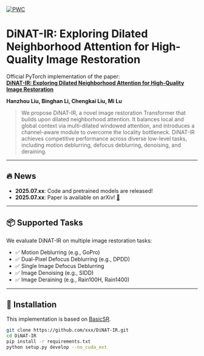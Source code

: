[![PWC](https://img.shields.io/endpoint.svg?url=https://paperswithcode.com/badge/dinat-ir-exploring-dilated-neighborhood/image-deblurring-on-gopro)](https://paperswithcode.com/sota/image-deblurring-on-gopro?p=dinat-ir-exploring-dilated-neighborhood)

# DiNAT-IR: Exploring Dilated Neighborhood Attention for High-Quality Image Restoration

Official PyTorch implementation of the paper:  
**[DiNAT-IR: Exploring Dilated Neighborhood Attention for High-Quality Image Restoration](https://arxiv.org/abs/xxx)**

**Hanzhou Liu, Binghan Li, Chengkai Liu, Mi Lu**

> We propose DiNAT-IR, a novel image restoration Transformer that builds upon dilated neighborhood attention. It balances local and global context via multi-dilated windowed attention, and introduces a channel-aware module to overcome the locality bottleneck. DiNAT-IR achieves competitive performance across diverse low-level tasks, including motion deblurring, defocus deblurring, denoising, and deraining.

---

## 🔥 News
- **2025.07.xx**: Code and pretrained models are released!
- **2025.07.xx**: Paper is available on arXiv! [📄](https://arxiv.org/abs/xxx)

---

## 📦 Supported Tasks

We evaluate DiNAT-IR on multiple image restoration tasks:
- ✅ Motion Deblurring (e.g., GoPro)
- ✅ Dual-Pixel Defocus Deblurring (e.g., DPDD)
- ✅ Single Image Defocus Deblurring
- ✅ Image Denoising (e.g., SIDD)
- ✅ Image Deraining (e.g., Rain100H, Rain1400)

---

## 🧱 Installation

This implementation is based on [BasicSR](https://github.com/xinntao/BasicSR).

```bash
git clone https://github.com/xxx/DiNAT-IR.git
cd DiNAT-IR
pip install -r requirements.txt
python setup.py develop --no_cuda_ext
